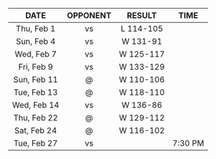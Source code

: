 |    DATE     |          OPPONENT           |  RESULT   |  TIME   |
|:-----------:|:---------------------------:|:---------:|:-------:|
| Thu, Feb 1  |      vs [](/r/lakers)       | L 114-105 |         |
| Sun, Feb 4  | vs [](/r/memphisgrizzlies)  | W 131-91  |         |
| Wed, Feb 7  |   vs [](/r/atlantahawks)    | W 125-117 |         |
| Fri, Feb 9  | vs [](/r/washingtonwizards) | W 133-129 |         |
| Sun, Feb 11 |        @ [](/r/heat)        | W 110-106 |         |
| Tue, Feb 13 |       @ [](/r/gonets)       | W 118-110 |         |
| Wed, Feb 14 |      vs [](/r/gonets)       | W 136-86  |         |
| Thu, Feb 22 |    @ [](/r/chicagobulls)    | W 129-112 |         |
| Sat, Feb 24 |      @ [](/r/nyknicks)      | W 116-102 |         |
| Tue, Feb 27 |      vs [](/r/sixers)       |           | 7:30 PM |